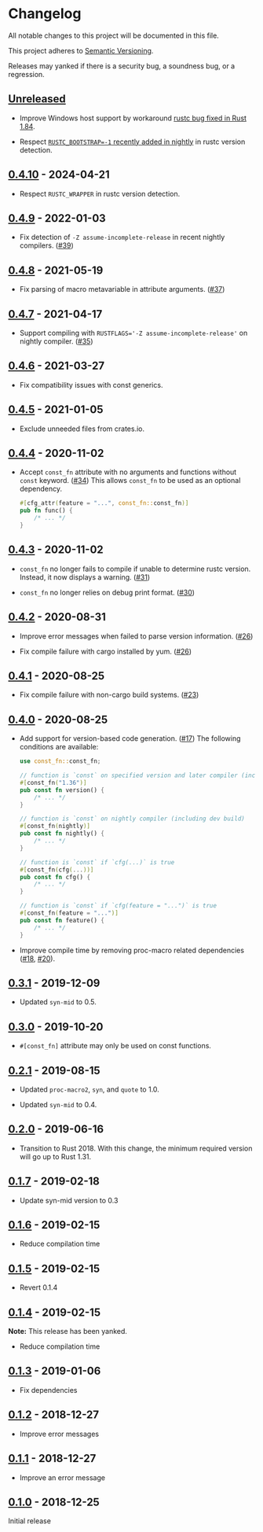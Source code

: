 # Changelog

All notable changes to this project will be documented in this file.

This project adheres to [Semantic Versioning](https://semver.org).

Releases may yanked if there is a security bug, a soundness bug, or a regression.

<!--
Note: In this file, do not use the hard wrap in the middle of a sentence for compatibility with GitHub comment style markdown rendering.
-->

## [Unreleased]

- Improve Windows host support by workaround [rustc bug fixed in Rust 1.84](https://github.com/rust-lang/rust/pull/125205).

- Respect [`RUSTC_BOOTSTRAP=-1` recently added in nightly](https://github.com/rust-lang/rust/pull/132993) in rustc version detection.

## [0.4.10] - 2024-04-21

- Respect `RUSTC_WRAPPER` in rustc version detection.

## [0.4.9] - 2022-01-03

- Fix detection of `-Z assume-incomplete-release` in recent nightly compilers. ([#39](https://github.com/taiki-e/const_fn/pull/39))

## [0.4.8] - 2021-05-19

- Fix parsing of macro metavariable in attribute arguments. ([#37](https://github.com/taiki-e/const_fn/pull/37))

## [0.4.7] - 2021-04-17

- Support compiling with `RUSTFLAGS='-Z assume-incomplete-release'` on nightly compiler. ([#35](https://github.com/taiki-e/const_fn/pull/35))

## [0.4.6] - 2021-03-27

- Fix compatibility issues with const generics.

## [0.4.5] - 2021-01-05

- Exclude unneeded files from crates.io.

## [0.4.4] - 2020-11-02

- Accept `const_fn` attribute with no arguments and functions without `const` keyword. ([#34](https://github.com/taiki-e/const_fn/pull/34))
  This allows `const_fn` to be used as an optional dependency.

  ```rust
  #[cfg_attr(feature = "...", const_fn::const_fn)]
  pub fn func() {
      /* ... */
  }
  ```

## [0.4.3] - 2020-11-02

- `const_fn` no longer fails to compile if unable to determine rustc version. Instead, it now displays a warning. ([#31](https://github.com/taiki-e/const_fn/pull/31))

- `const_fn` no longer relies on debug print format. ([#30](https://github.com/taiki-e/const_fn/pull/30))

## [0.4.2] - 2020-08-31

- Improve error messages when failed to parse version information. ([#26](https://github.com/taiki-e/const_fn/pull/26))

- Fix compile failure with cargo installed by yum. ([#26](https://github.com/taiki-e/const_fn/pull/26))

## [0.4.1] - 2020-08-25

- Fix compile failure with non-cargo build systems. ([#23](https://github.com/taiki-e/const_fn/pull/23))

## [0.4.0] - 2020-08-25

- Add support for version-based code generation. ([#17](https://github.com/taiki-e/const_fn/pull/17))
  The following conditions are available:

  ```rust
  use const_fn::const_fn;

  // function is `const` on specified version and later compiler (including beta and nightly)
  #[const_fn("1.36")]
  pub const fn version() {
      /* ... */
  }

  // function is `const` on nightly compiler (including dev build)
  #[const_fn(nightly)]
  pub const fn nightly() {
      /* ... */
  }

  // function is `const` if `cfg(...)` is true
  #[const_fn(cfg(...))]
  pub const fn cfg() {
      /* ... */
  }

  // function is `const` if `cfg(feature = "...")` is true
  #[const_fn(feature = "...")]
  pub const fn feature() {
      /* ... */
  }
  ```

- Improve compile time by removing proc-macro related dependencies ([#18](https://github.com/taiki-e/const_fn/pull/18), [#20](https://github.com/taiki-e/const_fn/pull/20)).

## [0.3.1] - 2019-12-09

- Updated `syn-mid` to 0.5.

## [0.3.0] - 2019-10-20

- `#[const_fn]` attribute may only be used on const functions.

## [0.2.1] - 2019-08-15

- Updated `proc-macro2`, `syn`, and `quote` to 1.0.

- Updated `syn-mid` to 0.4.

## [0.2.0] - 2019-06-16

- Transition to Rust 2018. With this change, the minimum required version will go up to Rust 1.31.

## [0.1.7] - 2019-02-18

- Update syn-mid version to 0.3

## [0.1.6] - 2019-02-15

- Reduce compilation time

## [0.1.5] - 2019-02-15

- Revert 0.1.4

## [0.1.4] - 2019-02-15

**Note:** This release has been yanked.

- Reduce compilation time

## [0.1.3] - 2019-01-06

- Fix dependencies

## [0.1.2] - 2018-12-27

- Improve error messages

## [0.1.1] - 2018-12-27

- Improve an error message

## [0.1.0] - 2018-12-25

Initial release

[Unreleased]: https://github.com/taiki-e/const_fn/compare/v0.4.10...HEAD
[0.4.10]: https://github.com/taiki-e/const_fn/compare/v0.4.9...v0.4.10
[0.4.9]: https://github.com/taiki-e/const_fn/compare/v0.4.8...v0.4.9
[0.4.8]: https://github.com/taiki-e/const_fn/compare/v0.4.7...v0.4.8
[0.4.7]: https://github.com/taiki-e/const_fn/compare/v0.4.6...v0.4.7
[0.4.6]: https://github.com/taiki-e/const_fn/compare/v0.4.5...v0.4.6
[0.4.5]: https://github.com/taiki-e/const_fn/compare/v0.4.4...v0.4.5
[0.4.4]: https://github.com/taiki-e/const_fn/compare/v0.4.3...v0.4.4
[0.4.3]: https://github.com/taiki-e/const_fn/compare/v0.4.2...v0.4.3
[0.4.2]: https://github.com/taiki-e/const_fn/compare/v0.4.1...v0.4.2
[0.4.1]: https://github.com/taiki-e/const_fn/compare/v0.4.0...v0.4.1
[0.4.0]: https://github.com/taiki-e/const_fn/compare/v0.3.1...v0.4.0
[0.3.1]: https://github.com/taiki-e/const_fn/compare/v0.3.0...v0.3.1
[0.3.0]: https://github.com/taiki-e/const_fn/compare/v0.2.1...v0.3.0
[0.2.1]: https://github.com/taiki-e/const_fn/compare/v0.2.0...v0.2.1
[0.2.0]: https://github.com/taiki-e/const_fn/compare/v0.1.7...v0.2.0
[0.1.7]: https://github.com/taiki-e/const_fn/compare/v0.1.6...v0.1.7
[0.1.6]: https://github.com/taiki-e/const_fn/compare/v0.1.5...v0.1.6
[0.1.5]: https://github.com/taiki-e/const_fn/compare/v0.1.4...v0.1.5
[0.1.4]: https://github.com/taiki-e/const_fn/compare/v0.1.3...v0.1.4
[0.1.3]: https://github.com/taiki-e/const_fn/compare/v0.1.2...v0.1.3
[0.1.2]: https://github.com/taiki-e/const_fn/compare/v0.1.1...v0.1.2
[0.1.1]: https://github.com/taiki-e/const_fn/compare/v0.1.0...v0.1.1
[0.1.0]: https://github.com/taiki-e/const_fn/releases/tag/v0.1.0
